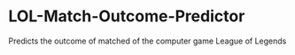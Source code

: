 # LOL-Match-Outcome-Predictor
Predicts the outcome of matched of the computer game League of Legends
